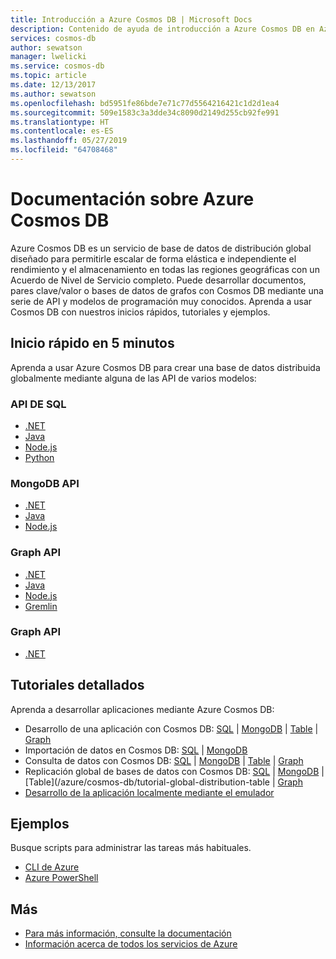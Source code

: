 ```yaml
---
title: Introducción a Azure Cosmos DB | Microsoft Docs
description: Contenido de ayuda de introducción a Azure Cosmos DB en Azure Portal
services: cosmos-db
author: sewatson
manager: lwelicki
ms.service: cosmos-db
ms.topic: article
ms.date: 12/13/2017
ms.author: sewatson
ms.openlocfilehash: bd5951fe86bde7e71c77d5564216421c1d2d1ea4
ms.sourcegitcommit: 509e1583c3a3dde34c8090d2149d255cb92fe991
ms.translationtype: HT
ms.contentlocale: es-ES
ms.lasthandoff: 05/27/2019
ms.locfileid: "64708468"
---
```

# <a name="azure-cosmos-db-documentation"></a>Documentación sobre Azure Cosmos DB

Azure Cosmos DB es un servicio de base de datos de distribución global diseñado para permitirle escalar de forma elástica e independiente el rendimiento y el almacenamiento en todas las regiones geográficas con un Acuerdo de Nivel de Servicio completo. Puede desarrollar documentos, pares clave/valor o bases de datos de grafos con Cosmos DB mediante una serie de API y modelos de programación muy conocidos. Aprenda a usar Cosmos DB con nuestros inicios rápidos, tutoriales y ejemplos.

## <a name="5-minute-quickstarts"></a>Inicio rápido en 5 minutos

Aprenda a usar Azure Cosmos DB para crear una base de datos distribuida globalmente mediante alguna de las API de varios modelos:

### <a name="sql-api"></a>API DE SQL

- [.NET](/azure/cosmos-db/create-sql-api-dotnet)
- [Java](/azure/cosmos-db/create-sql-api-java)
- [Node.js](/azure/cosmos-db/create-sql-api-nodejs)
- [Python](/azure/cosmos-db/create-sql-api-python)

### <a name="mongodb-api"></a>MongoDB API

- [.NET](/azure/cosmos-db/create-mongodb-dotnet)
- [Java](/azure/cosmos-db/create-mongodb-java)
- [Node.js](/azure/cosmos-db/create-mongodb-nodejs)

### <a name="graph-api"></a>Graph API

- [.NET](/azure/cosmos-db/create-graph-dotnet)
- [Java](/azure/cosmos-db/create-graph-java)
- [Node.js](/azure/cosmos-db/create-graph-nodejs)
- [Gremlin](/azure/cosmos-db/create-graph-gremlin-console)

### <a name="graph-api"></a>Graph API

- [.NET](/azure/cosmos-db/create-table-dotnet)

## <a name="step-by-step-tutorials"></a>Tutoriales detallados

Aprenda a desarrollar aplicaciones mediante Azure Cosmos DB:

- Desarrollo de una aplicación con Cosmos DB: [SQL](/azure/cosmos-db/tutorial-develop-sql-api-dotnet) | [MongoDB](/azure/cosmos-db/tutorial-develop-mongodb-nodejs) | [Table](/azure/cosmos-db/tutorial-develop-table-dotnet) | [Graph](/azure/cosmos-db/tutorial-develop-graph-dotnet)
- Importación de datos en Cosmos DB: [SQL](/azure/cosmos-db/sql-api-import-data) | [MongoDB](/azure/cosmos-db/mongodb-migrate) 
- Consulta de datos con Cosmos DB: [SQL](/azure/cosmos-db/tutorial-query-sql-api) | [MongoDB](/azure/cosmos-db/tutorial-query-mongodb) | [Table](/azure/cosmos-db/tutorial-query-table) | [Graph](/azure/cosmos-db/tutorial-query-graph)
- Replicación global de bases de datos con Cosmos DB: [SQL](/azure/cosmos-db/tutorial-global-distribution-sql-api) | [MongoDB](/azure/cosmos-db/tutorial-global-distribution-mongodb) | [Table](/azure/cosmos-db/tutorial-global-distribution-table | [Graph](/azure/cosmos-db/tutorial-global-distribution-graph)
- [Desarrollo de la aplicación localmente mediante el emulador](/azure/cosmos-db/local-emulator)

## <a name="samples"></a>Ejemplos

Busque scripts para administrar las tareas más habituales.

- [CLI de Azure](/azure/cosmos-db/cli-samples)
- [Azure PowerShell](/azure/cosmos-db/powershell-samples)

## <a name="more"></a>Más

- [Para más información, consulte la documentación](/azure/cosmos-db/index)
- [Información acerca de todos los servicios de Azure](https://aka.ms/j3wr7y)
